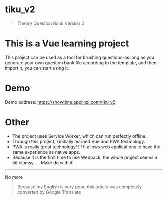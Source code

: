 # tiku_v2

> Theory Question Bank Version 2

# This is a Vue learning project

This project can be used as a tool for brushing questions-as long as you generate your own question bank file according to the template, and then import it, you can start using it.

# Demo

Demo address: https://showtime.applinzi.com/tiku_v2

# Other

- The project uses Service Worker, which can run perfectly offline.
- Through this project, I initially learned Vue and PWA technology.
- PWA is really great technology! ! ! It allows web applications to have the same experience as native apps.
- Because it is the first time to use Webpack, the whole project seems a bit clumsy. . . Make do with it!

---

No more

>  Because my English is very poor, this article was completely converted by Google Translate